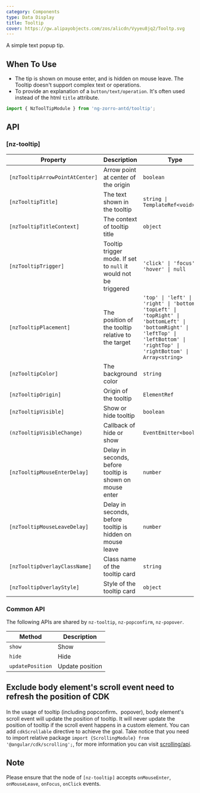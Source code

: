 ```yaml
---
category: Components
type: Data Display
title: Tooltip
cover: https://gw.alipayobjects.com/zos/alicdn/Vyyeu8jq2/Tooltp.svg
---
```


A simple text popup tip.

## When To Use

- The tip is shown on mouse enter, and is hidden on mouse leave. The Tooltip doesn't support complex text or operations.
- To provide an explanation of a `button/text/operation`. It's often used instead of the html `title` attribute.

```ts
import { NzToolTipModule } from 'ng-zorro-antd/tooltip';
```

## API

### [nz-tooltip]

| Property | Description | Type | Default |
| -------- | ----------- | ---- | ------- |
| `[nzTooltipArrowPointAtCenter]` | Arrow point at center of the origin | `boolean` | `false` |
| `[nzTooltipTitle]` | The text shown in the tooltip | `string \| TemplateRef<void>` | - |
| `[nzTooltipTitleContext]` | The context of tooltip title | `object` | - |
| `[nzTooltipTrigger]` | Tooltip trigger mode. If set to `null` it would not be triggered | `'click' \| 'focus' \| 'hover' \| null` | `'hover'` |
| `[nzTooltipPlacement]` | The position of the tooltip relative to the target | `'top' \| 'left' \| 'right' \| 'bottom' \| 'topLeft' \| 'topRight' \| 'bottomLeft' \| 'bottomRight' \| 'leftTop' \| 'leftBottom' \| 'rightTop' \| 'rightBottom' \| Array<string>` | `'top'`   |
| `[nzTooltipColor]` | The background color | `string` | - |
| `[nzTooltipOrigin]` | Origin of the tooltip | `ElementRef` | - |
| `[nzTooltipVisible]` | Show or hide tooltip | `boolean` | `false` |
| `(nzTooltipVisibleChange)` | Callback of hide or show | `EventEmitter<boolean>` | - |
| `[nzTooltipMouseEnterDelay]` | Delay in seconds, before tooltip is shown on mouse enter | `number` | `0.15` |
| `[nzTooltipMouseLeaveDelay]` | Delay in seconds, before tooltip is hidden on mouse leave | `number` | `0.1` |
| `[nzTooltipOverlayClassName]` | Class name of the tooltip card | `string` | - |
| `[nzTooltipOverlayStyle]` | Style of the tooltip card | `object` | - |

### Common API

The following APIs are shared by `nz-tooltip`, `nz-popconfirm`, `nz-popover`.

| Method | Description |
| --- | --- |
| `show` | Show |
| `hide` | Hide |
| `updatePosition` | Update position |

## Exclude body element's scroll event need to refresh the position of CDK

In the usage of tooltip (including popconfirm、popover), body element's scroll event will update the position of tooltip. It will never update the position of tooltip if the scroll event happens in a custom element. You can add `cdkScrollable` directive to achieve the goal. Take notice that you need to import relative package `import {ScrollingModule} from '@angular/cdk/scrolling';`, for more information you can visit [scrolling/api](https://material.angular.io/cdk/scrolling/api).

## Note

Please ensure that the node of `[nz-tooltip]` accepts `onMouseEnter`, `onMouseLeave`, `onFocus`, `onClick` events.
